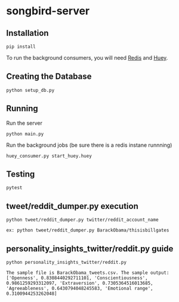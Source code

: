 # songbird-server

## Installation

```
pip install
```

To run the background consumers, you will need [Redis](https://redis.io) and [Huey](https://huey.readthedocs.io/en/latest/index.html).

## Creating the Database

```
python setup_db.py
```

## Running

Run the server

```
python main.py
```

Run the background jobs (be sure there is a redis instane runnning)

```
huey_consumer.py start_huey.huey
```

## Testing

```
pytest

```
## tweet/reddit_dumper.py execution

```
python tweet/reddit_dumper.py twitter/reddit_account_name

ex: python tweet/reddit_dumper.py BarackObama/thisisbillgates
```

## personality_insights_twitter/reddit.py guide
```
python personality_insights_twitter/reddit.py

The sample file is BarackObama_tweets.csv. The sample output:
['Openness', 0.8308440292711101, 'Conscientiousness', 0.9861259293312097, 'Extraversion', 0.7305364516013685, 'Agreeableness', 0.6430794048245583, 'Emotional range', 0.3100944253262048]
```
